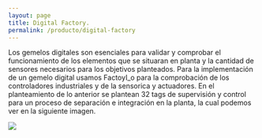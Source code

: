 ```yaml
---
layout: page
title: Digital Factory.
permalink: /producto/digital-factory
---
```


Los gemelos digitales son esenciales para validar y comprobar el funcionamiento de los elementos que se situaran en planta y la cantidad de sensores necesarios para los objetivos planteados. Para  la implementación de un gemelo digital usamos FactoyI_o para la comprobación de los controladores industriales y de la sensorica y actuadores. 
En el planteamiento de lo anterior se plantean 32 tags de supervisión y control para un proceso de separación e integración en la planta, la cual podemos ver en la siguiente imagen. 

<img src="https://raw.githubusercontent.com/dramirezch-UN/apm/main/producto/digital_factory/Factoyio.png" />
